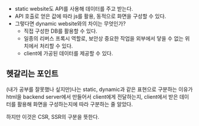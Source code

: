 - static website도 API를 사용해 데이터를 주고 받는다.
- API 호출로 얻은 값에 따라 js를 활용, 동적으로 화면을 구성할 수 있다.
- 그렇다면 dynamic website와의 차이는 무엇인가?
  - 직접 구성한 DB를 활용할 수 있다.
  - 일종의 리버스 프록시 역할로, 보안상 중요한 작업을 외부에서 닿을 수 없는 위치에서 처리할 수 있다.
  - client에 가공된 데이터를 제공할 수 있다.

## 헷갈리는 포인트

(내가 공부를 잘못했나 싶지만)나는 static, dynamic과 같은 표현으로 구분하는 이유가 html을 backend server에서
만들어서 client에게 전달하는지, client에서 받은 데이터를 활용해 화면을 구성하는지에 따라 구분하는 줄 알았다.

하지만 이것은 CSR, SSR의 구분을 뜻한다.
